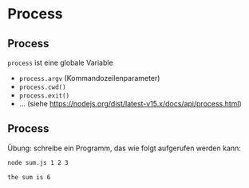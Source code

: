 # Process

## Process

`process` ist eine globale Variable

- `process.argv` (Kommandozeilenparameter)
- `process.cwd()`
- `process.exit()`
- ... (siehe <https://nodejs.org/dist/latest-v15.x/docs/api/process.html>)

## Process

Übung: schreibe ein Programm, das wie folgt aufgerufen werden kann:

```bash
node sum.js 1 2 3

the sum is 6
```
